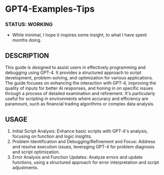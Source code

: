 # GPT4-Examples-Tips

### STATUS: WORKING
- While minimal, I hope it inspires some insight, to what I have spent months doing.

## DESCRIPTION
This guide is designed to assist users in effectively programming and debugging using GPT-4. It provides a structured approach to script development, problem-solving, and optimization for various applications. The guide focuses on enhancing the interaction with GPT-4, improving the quality of inputs for better AI responses, and honing in on specific issues through a process of detailed examination and refinement. It's particularly useful for scripting in environments where accuracy and efficiency are paramount, such as financial trading algorithms or complex data analysis.

## USAGE
1. Initial Script Analysis: Enhance basic scripts with GPT-4's analysis, focusing on function and logic insights.
2. Problem Identification and Debugging/Refinement and Focus: Address and resolve execution issues, leveraging GPT-4 for problem diagnosis and script optimization.
3. Error Analysis and Function Updates: Analyze errors and update functions, using a structured approach for error interpretation and script adjustments.
